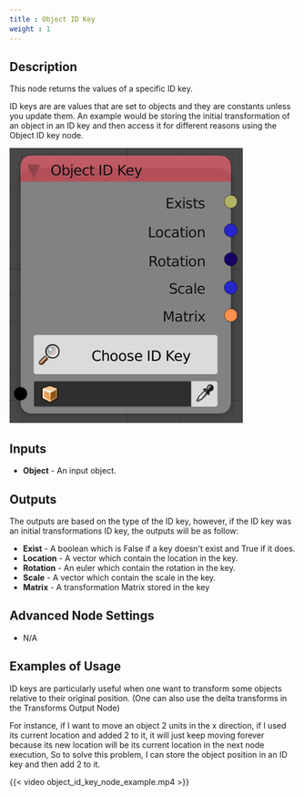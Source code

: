 ```yaml
---
title : Object ID Key
weight : 1
---
```


## Description

This node returns the values of a specific ID key.

ID keys are are values that are set to objects and they are constants
unless you update them. An example would be storing the initial
transformation of an object in an ID key and then access it for
different reasons using the Object ID key node.

![image](object_id_key_node.png)

## Inputs

- **Object** - An input object.

## Outputs

The outputs are based on the type of the ID key, however, if the ID key
was an initial transformations ID key, the outputs will be as follow:

- **Exist** - A boolean which is False if a key doesn't exist and True
    if it does.
- **Location** - A vector which contain the location in the key.
- **Rotation** - An euler which contain the rotation in the key.
- **Scale** - A vector which contain the scale in the key.
- **Matrix** - A transformation Matrix stored in the key

## Advanced Node Settings

- N/A

## Examples of Usage

ID keys are particularly useful when one want to transform some objects
relative to their original position. (One can also use the delta
transforms in the Transforms Output Node)

For instance, if I want to move an object 2 units in the x direction, if
I used its current location and added 2 to it, it will just keep moving
forever because its new location will be its current location in the
next node execution, So to solve this problem, I can store the object
position in an ID key and then add 2 to it.

{{< video object_id_key_node_example.mp4 >}}
